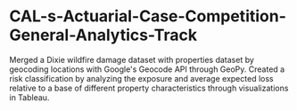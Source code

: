 # CAL-s-Actuarial-Case-Competition-General-Analytics-Track
Merged a Dixie wildfire damage dataset with properties dataset by geocoding locations with Google's Geocode API through GeoPy. Created a risk classification by analyzing the exposure and average expected loss relative to a base of different property characteristics through visualizations in Tableau.
